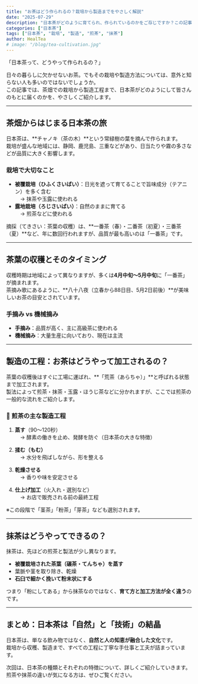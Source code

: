 ```yaml
---
title: "お茶はどう作られるの？栽培から製造までをやさしく解説"
date: "2025-07-29"
description: "日本茶がどのように育てられ、作られているのかをご存じですか？この記事では、お茶の栽培から収穫、製造工程までをやさしく紹介します。"
categories: ["日本茶"]
tags: ["日本茶", "栽培", "製造", "煎茶", "抹茶"]
author: HealTea
# image: "/blog/tea-cultivation.jpg"
---
```


「日本茶って、どうやって作られるの？」

日々の暮らしに欠かせないお茶。でもその栽培や製造方法については、意外と知らない人も多いのではないでしょうか。  
この記事では、茶畑での栽培から製造工程まで、日本茶がどのようにして皆さんのもとに届くのかを、やさしくご紹介します。

---

## 茶畑からはじまる日本茶の旅

日本茶は、**チャノキ（茶の木）**という常緑樹の葉を摘んで作られます。  
栽培が盛んな地域には、静岡、鹿児島、三重などがあり、日当たりや霧の多さなどが品質に大きく影響します。

### 栽培で大切なこと

- **被覆栽培（ひふくさいばい）**：日光を遮って育てることで旨味成分（テアニン）を多く含む  
　→ 抹茶や玉露に使われる
- **露地栽培（ろじさいばい）**：自然のままに育てる  
　→ 煎茶などに使われる

摘採（てきさい：茶葉の収穫）は、**一番茶（春）・二番茶（初夏）・三番茶（夏）**など、年に数回行われますが、品質が最も高いのは「一番茶」です。

---

## 茶葉の収穫とそのタイミング

収穫時期は地域によって異なりますが、多くは**4月中旬〜5月中旬**に「一番茶」が摘まれます。  
茶摘み歌にあるように、**八十八夜（立春から88日目、5月2日前後）**が美味しいお茶の目安とされています。

### 手摘み vs 機械摘み

- **手摘み**：品質が高く、主に高級茶に使われる  
- **機械摘み**：大量生産に向いており、現在は主流

---

## 製造の工程：お茶はどうやって加工されるの？

茶葉の収穫後はすぐに工場に運ばれ、**「荒茶（あらちゃ）」**と呼ばれる状態まで加工されます。  
製法によって煎茶・抹茶・玉露・ほうじ茶などに分かれますが、ここでは煎茶の一般的な流れをご紹介します。

### 🍵 煎茶の主な製造工程

1. **蒸す**（90〜120秒）  
　→ 酵素の働きを止め、発酵を防ぐ（日本茶の大きな特徴）

2. **揉む（もむ）**  
　→ 水分を飛ばしながら、形を整える

3. **乾燥させる**  
　→ 香りや味を安定させる

4. **仕上げ加工**（火入れ・選別など）  
　→ お店で販売される前の最終工程

※この段階で「茎茶」「粉茶」「芽茶」なども選別されます。

---

## 抹茶はどうやってできるの？

抹茶は、先ほどの煎茶と製法が少し異なります。

- **被覆栽培された茶葉（碾茶・てんちゃ）を蒸す**
- 葉脈や茎を取り除き、乾燥
- **石臼で細かく挽いて粉末状にする**

つまり「粉にしてある」から抹茶なのではなく、**育て方と加工方法が全く違う**のです。

---

## まとめ：日本茶は「自然」と「技術」の結晶

日本茶は、単なる飲み物ではなく、**自然と人の知恵が融合した文化**です。  
栽培から収穫、製造まで、すべての工程に丁寧な手仕事と工夫が詰まっています。

次回は、日本茶の種類とそれぞれの特徴について、詳しくご紹介していきます。  
煎茶や抹茶の違いが気になる方は、ぜひご覧ください。



